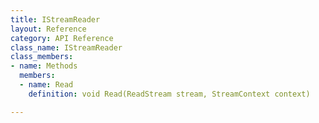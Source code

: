 ```yaml
---
title: IStreamReader
layout: Reference
category: API Reference
class_name: IStreamReader
class_members:
- name: Methods
  members:
  - name: Read
    definition: void Read(ReadStream stream, StreamContext context)

---
```

